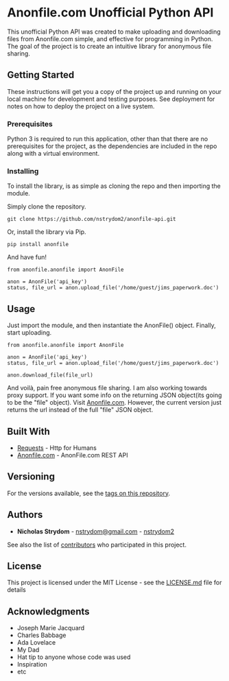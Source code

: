 # Anonfile.com Unofficial Python API

This unofficial Python API was created to make uploading and downloading files from Anonfile.com simple, and effective for programming in Python. The goal of the project is to create an intuitive library for anonymous file sharing.

## Getting Started

These instructions will get you a copy of the project up and running on your local machine for development and testing purposes. See deployment for notes on how to deploy the project on a live system.

### Prerequisites

Python 3 is required to run this application, other than that there are no prerequisites for the project, as the dependencies are included in the repo along with a virtual environment.

### Installing

To install the library, is as simple as cloning the repo and then importing the module.

Simply clone the repository.

```
git clone https://github.com/nstrydom2/anonfile-api.git
```

Or, install the library via Pip.

```
pip install anonfile
```

And have fun!

```
from anonfile.anonfile import AnonFile

anon = AnonFile('api_key')
status, file_url = anon.upload_file('/home/guest/jims_paperwork.doc')
```

## Usage

Just import the module, and then instantiate the AnonFile() object. Finally, start uploading.

```
from anonfile.anonfile import AnonFile

anon = AnonFile('api_key')
status, file_url = anon.upload_file('/home/guest/jims_paperwork.doc')

anon.download_file(file_url)
```

And voilà, pain free anonymous file sharing. I am also working towards proxy support. If you want some info on the returning JSON object(its going to be the "file" object). Visit [Anonfile.com](https://anonfile.com/docs/api). However, the current version just returns the url instead of the full "file" JSON object.

## Built With

* [Requests](http://docs.python-requests.org/en/master/) - Http for Humans
* [Anonfile.com](https://anonfile.com/docs/api) - AnonFile.com REST API

## Versioning

For the versions available, see the [tags on this repository](https://github.com/nstrydom2/anonfile-api/tags). 

## Authors

* **Nicholas Strydom** - nstrydom@gmail.com - [nstrydom2](https://github.com/nstrydom2)

See also the list of [contributors](https://github.com/nstrydom2/anonfile-api/contributors) who participated in this project.

## License

This project is licensed under the MIT License - see the [LICENSE.md](LICENSE.md) file for details

## Acknowledgments

* Joseph Marie Jacquard
* Charles Babbage
* Ada Lovelace
* My Dad
* Hat tip to anyone whose code was used
* Inspiration
* etc

